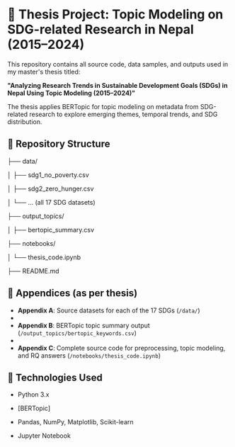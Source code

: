 # 📘 Thesis Project: Topic Modeling on SDG-related Research in Nepal (2015–2024)

This repository contains all source code, data samples, and outputs used in my master's thesis titled:

**"Analyzing Research Trends in Sustainable Development Goals (SDGs) in Nepal Using Topic Modeling (2015–2024)"**

The thesis applies BERTopic for topic modeling on metadata from SDG-related research to explore emerging themes, temporal trends, and SDG distribution.


## 📁 Repository Structure

├── data/

│ ├── sdg1_no_poverty.csv

│ ├── sdg2_zero_hunger.csv

│ └── ... (all 17 SDG datasets)

├── output_topics/

│ ├── bertopic_summary.csv

├── notebooks/

│ └── thesis_code.ipynb

├── README.md

## 📝 Appendices (as per thesis)

- **Appendix A**: Source datasets for each of the 17 SDGs (`/data/`)
- 
- **Appendix B**: BERTopic topic summary output (`/output_topics/bertopic_keywords.csv`)
- 
- **Appendix C**: Complete source code for preprocessing, topic modeling, and RQ answers (`/notebooks/thesis_code.ipynb`)


## 🧠 Technologies Used

- Python 3.x
  
- [BERTopic]
  
- Pandas, NumPy, Matplotlib, Scikit-learn
  
- Jupyter Notebook
